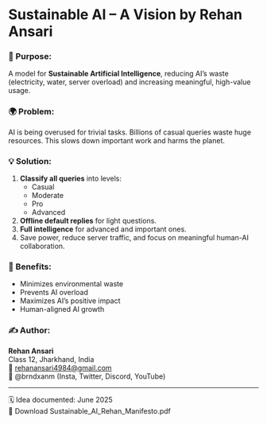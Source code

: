 # Sustainable AI – A Vision by Rehan Ansari

### 🧠 Purpose:
A model for **Sustainable Artificial Intelligence**, reducing AI’s waste (electricity, water, server overload) and increasing meaningful, high-value usage.

### 🌍 Problem:
AI is being overused for trivial tasks. Billions of casual queries waste huge resources. This slows down important work and harms the planet.

### 💡 Solution:
1. **Classify all queries** into levels:
   - Casual
   - Moderate
   - Pro
   - Advanced
2. **Offline default replies** for light questions.
3. **Full intelligence** for advanced and important ones.
4. Save power, reduce server traffic, and focus on meaningful human-AI collaboration.

### 📌 Benefits:
- Minimizes environmental waste
- Prevents AI overload
- Maximizes AI’s positive impact
- Human-aligned AI growth

### ✍️ Author:
**Rehan Ansari**  
Class 12, Jharkhand, India  
📧 rehanansari4984@gmail.com  
📱 @brndxanm (Insta, Twitter, Discord, YouTube)

---

🗓️ Idea documented: June 2025  
🔗 Download Sustainable_AI_Rehan_Manifesto.pdf
